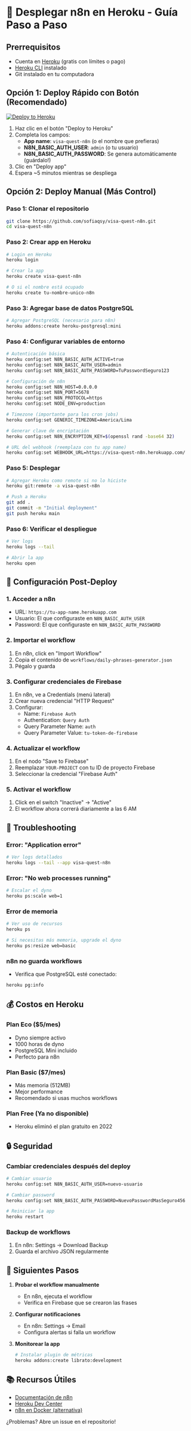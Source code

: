 # 🚀 Desplegar n8n en Heroku - Guía Paso a Paso

## Prerrequisitos
- Cuenta en [Heroku](https://heroku.com) (gratis con límites o pago)
- [Heroku CLI](https://devcenter.heroku.com/articles/heroku-cli) instalado
- Git instalado en tu computadora

## Opción 1: Deploy Rápido con Botón (Recomendado)

[![Deploy to Heroku](https://www.herokucdn.com/deploy/button.svg)](https://heroku.com/deploy?template=https://github.com/sofiaqsy/visa-quest-n8n)

1. Haz clic en el botón "Deploy to Heroku"
2. Completa los campos:
   - **App name**: `visa-quest-n8n` (o el nombre que prefieras)
   - **N8N_BASIC_AUTH_USER**: `admin` (o tu usuario)
   - **N8N_BASIC_AUTH_PASSWORD**: Se genera automáticamente (guárdalo!)
3. Clic en "Deploy app"
4. Espera ~5 minutos mientras se despliega

## Opción 2: Deploy Manual (Más Control)

### Paso 1: Clonar el repositorio
```bash
git clone https://github.com/sofiaqsy/visa-quest-n8n.git
cd visa-quest-n8n
```

### Paso 2: Crear app en Heroku
```bash
# Login en Heroku
heroku login

# Crear la app
heroku create visa-quest-n8n

# O si el nombre está ocupado
heroku create tu-nombre-unico-n8n
```

### Paso 3: Agregar base de datos PostgreSQL
```bash
# Agregar PostgreSQL (necesario para n8n)
heroku addons:create heroku-postgresql:mini
```

### Paso 4: Configurar variables de entorno
```bash
# Autenticación básica
heroku config:set N8N_BASIC_AUTH_ACTIVE=true
heroku config:set N8N_BASIC_AUTH_USER=admin
heroku config:set N8N_BASIC_AUTH_PASSWORD=TuPasswordSeguro123

# Configuración de n8n
heroku config:set N8N_HOST=0.0.0.0
heroku config:set N8N_PORT=5678
heroku config:set N8N_PROTOCOL=https
heroku config:set NODE_ENV=production

# Timezone (importante para los cron jobs)
heroku config:set GENERIC_TIMEZONE=America/Lima

# Generar clave de encriptación
heroku config:set N8N_ENCRYPTION_KEY=$(openssl rand -base64 32)

# URL del webhook (reemplaza con tu app name)
heroku config:set WEBHOOK_URL=https://visa-quest-n8n.herokuapp.com/
```

### Paso 5: Desplegar
```bash
# Agregar Heroku como remote si no lo hiciste
heroku git:remote -a visa-quest-n8n

# Push a Heroku
git add .
git commit -m "Initial deployment"
git push heroku main
```

### Paso 6: Verificar el despliegue
```bash
# Ver logs
heroku logs --tail

# Abrir la app
heroku open
```

## 📝 Configuración Post-Deploy

### 1. Acceder a n8n
- URL: `https://tu-app-name.herokuapp.com`
- Usuario: El que configuraste en `N8N_BASIC_AUTH_USER`
- Password: El que configuraste en `N8N_BASIC_AUTH_PASSWORD`

### 2. Importar el workflow
1. En n8n, click en "Import Workflow"
2. Copia el contenido de `workflows/daily-phrases-generator.json`
3. Pégalo y guarda

### 3. Configurar credenciales de Firebase
1. En n8n, ve a Credentials (menú lateral)
2. Crear nueva credencial "HTTP Request"
3. Configurar:
   - Name: `Firebase Auth`
   - Authentication: `Query Auth`
   - Query Parameter Name: `auth`
   - Query Parameter Value: `tu-token-de-firebase`

### 4. Actualizar el workflow
1. En el nodo "Save to Firebase"
2. Reemplazar `YOUR-PROJECT` con tu ID de proyecto Firebase
3. Seleccionar la credencial "Firebase Auth"

### 5. Activar el workflow
1. Click en el switch "Inactive" → "Active"
2. El workflow ahora correrá diariamente a las 6 AM

## 🔧 Troubleshooting

### Error: "Application error"
```bash
# Ver logs detallados
heroku logs --tail --app visa-quest-n8n
```

### Error: "No web processes running"
```bash
# Escalar el dyno
heroku ps:scale web=1
```

### Error de memoria
```bash
# Ver uso de recursos
heroku ps

# Si necesitas más memoria, upgrade el dyno
heroku ps:resize web=basic
```

### n8n no guarda workflows
- Verifica que PostgreSQL esté conectado:
```bash
heroku pg:info
```

## 💰 Costos en Heroku

### Plan Eco ($5/mes)
- Dyno siempre activo
- 1000 horas de dyno
- PostgreSQL Mini incluido
- Perfecto para n8n

### Plan Basic ($7/mes)
- Más memoria (512MB)
- Mejor performance
- Recomendado si usas muchos workflows

### Plan Free (Ya no disponible)
- Heroku eliminó el plan gratuito en 2022

## 🔒 Seguridad

### Cambiar credenciales después del deploy
```bash
# Cambiar usuario
heroku config:set N8N_BASIC_AUTH_USER=nuevo-usuario

# Cambiar password
heroku config:set N8N_BASIC_AUTH_PASSWORD=NuevoPasswordMasSeguro456

# Reiniciar la app
heroku restart
```

### Backup de workflows
1. En n8n: Settings → Download Backup
2. Guarda el archivo JSON regularmente

## 🎯 Siguientes Pasos

1. **Probar el workflow manualmente**
   - En n8n, ejecuta el workflow
   - Verifica en Firebase que se crearon las frases

2. **Configurar notificaciones**
   - En n8n: Settings → Email
   - Configura alertas si falla un workflow

3. **Monitorear la app**
   ```bash
   # Instalar plugin de métricas
   heroku addons:create librato:development
   ```

## 📚 Recursos Útiles

- [Documentación de n8n](https://docs.n8n.io/)
- [Heroku Dev Center](https://devcenter.heroku.com/)
- [n8n en Docker (alternativa)](https://docs.n8n.io/hosting/installation/docker/)

¿Problemas? Abre un issue en el repositorio!